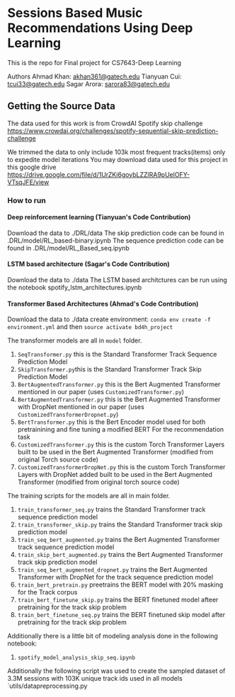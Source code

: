 # Sessions Based Music Recommendations Using Deep Learning

This is the repo for Final project for CS7643-Deep Learning

Authors
Ahmad Khan: akhan361@gatech.edu
Tianyuan Cui: tcui33@gatech.edu
Sagar Arora: sarora83@gatech.edu

## Getting the Source Data

The data used for this work is from CrowdAI Spotify skip challenge
https://www.crowdai.org/challenges/spotify-sequential-skip-prediction-challenge

We trimmed the data to only include 103k most frequent tracks(items) only to expedite model iterations
You may download data used for this project in this google drive https://drive.google.com/file/d/1UrZKi6goybLZZlRA9pUelOFY-VTsqJFE/view


### How to run
#### Deep reinforcement learning (Tianyuan's Code Contribution)
Download the data to ./DRL/data 
The skip prediction code can be found in .DRL/model/RL_based-binary.ipynb
The sequence prediction code can be found in .DRL/model/RL_Based_seq.ipynb

#### LSTM based architecture (Sagar's Code Contribution)
Download the data to ./data
The LSTM based architctures can be run using the notebook spotify_lstm_architectures.ipynb

#### Transformer Based Architectures (Ahmad's Code Contribution)
Download the data to ./data
create  environment: `conda env create -f environment.yml`
and then `source activate bd4h_project`

The transformer models are all in `model` folder.
1) `SeqTransformer.py` this is the Standard Transformer Track Sequence Prediction Model
2) `SkipTransformer.py`this is the Standard Transformer Track Skip Prediction Model
3) `BertAugmentedTransformer.py` this is the Bert Augmented Transformer mentioned in our paper (uses `CustomizedTransformer.py`)
4) `BertAugmentedTransformer.py` this is the Bert Augmented Transformer with DropNet mentioned in our paper (uses `CustomizedTransformerDropnet.py`)
5) `BertTransformer.py` this is the Bert Encoder model used for both pretrainining and fine tuning a modified BERT For the recommendation task
6)  `CustomizedTransformer.py` this is the custom Torch Transformer Layers built to be used in the Bert Augmented Transformer (modified from original Torch source code)
7)  `CustomizedTransformerDropNet.py` this is the custom Torch Transformer Layers with DropNet added built to be used in the Bert Augmented Transformer (modified from original torch source code)

The training scripts for the models are all in main folder.
1) `train_transformer_seq.py` trains the Standard Transformer track sequence prediction model
2) `train_transformer_skip.py` trains the Standard Transformer track skip prediction model
3) `train_seq_bert_augmented.py` trains the Bert Augmented Transformer track sequence prediction model
4) `train_skip_bert_augmented.py` trains the Bert Augmented Transformer track skip prediction model
5) `train_seq_bert_augmented_dropnet.py` trains the Bert Augmented Transformer with DropNet for the track sequence prediction model
6) `train_bert_pretrain.py` preetrains the BERT model with 20% masking for the Track corpus
7) `train_bert_finetune_skip.py` trains the BERT finetuned model afteer pretraining for the track skip problem
8) `train_bert_finetune_seq.py` trains the BERT finetuned skip model after pretraining for the track skip problem

Additionally there is a little bit of modeling analysis done in the following notebook:
1) `spotify_model_analysis_skip_seq.ipynb`

Additionally the following script was used to create the sampled dataset of 3.3M sessions with 103K unique track ids used in all models
`utils/datapreprocessing.py


####
